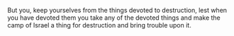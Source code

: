 But you, keep yourselves from the things devoted to destruction, lest when you have devoted them you take any of the devoted things and make the camp of Israel a thing for destruction and bring trouble upon it.
